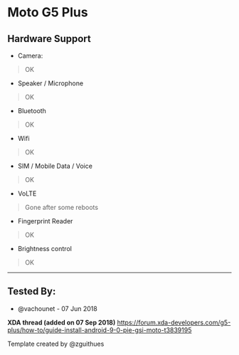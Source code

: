 # Moto G5 Plus

## Hardware Support

* Camera:
> OK

* Speaker / Microphone
> OK

* Bluetooth
> OK

* Wifi
> OK

* SIM / Mobile Data / Voice
> OK

* VoLTE
> Gone after some reboots

* Fingerprint Reader
> OK

* Brightness control
> OK


***


## Tested By:
* @vachounet - 07 Jun 2018

**XDA thread (added on 07 Sep 2018)**
https://forum.xda-developers.com/g5-plus/how-to/guide-install-android-9-0-pie-gsi-moto-t3839195

Template created by @zguithues


